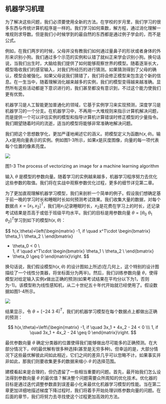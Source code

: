 ## 机器学习机理
为了解决这些问题，我们必须要使用全新的方法。在学校的岁月里，我们学习的很多东西与传统计算机程序是一样的。我们学习如何乘数，解方程，通过消化理解一堆规则求导数。但是我们小时候学到的最自然的东西都是通过例子学会的，而不是公式。

例如，在我们两岁的时候，父母并没有教我们如何通过量鼻子的形状或者身体的外形来识别小狗。我们通过多个示范的实例和认错了就纠正来学会识别小狗。换句话说，当我们出生时，大脑给我们提供了如何能够观察世界的模型。随着逐渐长大，模型吸收我们的感官输入，对我们所经历的进行猜测。如果猜测得到了父母的确认，模型会被强化。如果父母说我们猜错了，我们将会修正模型来包含这个新的信息。在一生当中，随着理解消化越来越多的实例，我们的模型变得越来越准确。显然所有这些活动都是下意识进行的，我们甚至都没有意识到，不过这个能力使我们更有优势。

机器学习是人工智能更加普通化的领域，它基于实例学习来实现预测，深度学习是机器学习的一个分支。在机器学习中，不再用一大堆规则来指示计算机解决问题，而是提供一个可以评估实例的模型和指导计算机计算错误时修正模型的少量指令。我们期望随着时间的流逝，适当的模型将能够非常准确地解决问题。

我们把这个思想数学化，更加严谨地阐述它的涵义。把模型定义为函数$h(x,\theta)$。输入$x$是用向量表示的实例。例如图1-3所示，如果$x$是灰度图像，向量的每一项代表每个位置的像素亮度。

![](https://github.com/lucasbyAI/Fundamental_of_Deep_Learning_ZH/blob/master/images_folder/Fig1-3.png)    

图1-3 The process of vectorizing an image for a machine learning algorithm

输入 $\theta$ 是模型的参数向量。随着学习的实例越来越多，机器学习程序努力去优化这些参数的取值。我们将在实战中观察参数优化过程，更多的细节详见第二章。

为了更加直观理解机器学习模型，我们来剖析一个简单的例子。假设我们想确定基于前一晚的学习时长和睡眠时长如何预测考试效果。我们收集大量的数据，对每个数据点 $x=[x_1, x_2]^T$，我们用$x_1$记录睡眠时长，$x_2$是花费在学习上的时长，还记录考试结果是否高于或低于班级平均水平。我们的目标是用参数向量 $\theta = [\theta_0$ $\theta_1$ $\theta_2]^T$学习到如下的模型$h(x, \theta)$：

$$
h(x,\theta)=\left\{\begin{matrix}
-1, if \quad x^T\cdot \begin{bmatrix}
\theta_1 \\
\theta_2 \\
\end{bmatrix}
+ \theta_0 < 0 \\\
1, if \quad x^T\cdot \begin{bmatrix}
\theta_1 \\
\theta_2 \\
\end{bmatrix}
+ \theta_0 \geq  0
\end{matrix}\right.
$$

换句话说，我们假设模型$h(x, \theta)$ 的设计图如上所述(在几何上，这个特别的设计图描绘了一个线性分类器，将坐标面分为两半)。然后，我们训练参数向量 $\theta$，使得模型对给定输入实例$x$做出正确的预测(如果考试结果在平均分以下为1，否则为-1)。该模型称为线性感知机，从二十世纪五十年代开始就已经使用了。假设数据如图1-4所示。

![](https://github.com/lucasbyAI/Fundamental_of_Deep_Learning_ZH/blob/master/images_folder/Fig1-4.png)  

结果显示，令 $\theta=[-24$ $3$ $4]^T$，我们的机器学习模型在每个数据点上都做出正确的预测：

$$
h(x,\theta)=\left\{\begin{matrix}
-1, if \quad 3x_1 + 4x_2 - 24 < 0 \\\
1, if \quad 3x_1 + 4x_2 - 24 \geq  0
\end{matrix}\right.
$$

最优参数向量 $\theta$ 确定分类器的位置使得我们能够做出尽可能多的正确预测。在大部分情况下，$\theta$的最优解有很多种选择(甚至是无穷多种)。但幸运的是，大部分情况下这些最优解彼此间如此相近，它们之间的差异几乎可以忽略不计。如果事实并非如此，那我们则要收集更多的数据来缩小 $\theta$ 的选择范围。

建模看起来是合理的，但仍遗留了一些相当重要的问题。首先，最开始我们怎么设法得到参数向量 $\theta$ 的最优值？解决整个问题需要众所周知的优化技术。优化器的目标是通过迭代调整参数直到误差最小化来最优化机器学习模型的性能。当在第二章更加详细地描述梯度下降过程时，我们将着手开始处理训练参数向量的问题。在后面的章节，我们将努力去寻找使这个过程更加高效的方法。

